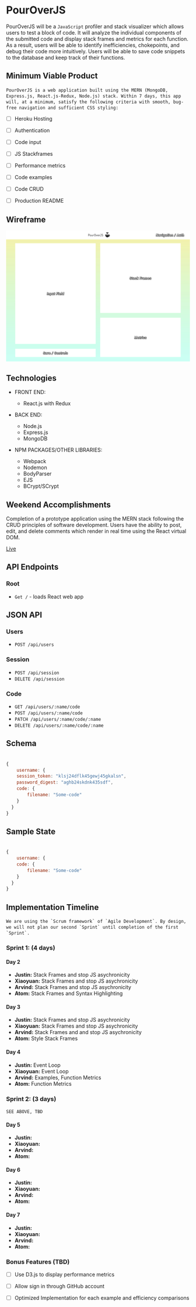 # PourOverJS

  PourOverJS will be a `JavaScript` profiler and stack visualizer which allows users to test a block of code. It will analyze the individual components of the submitted code and display stack frames and metrics for each function.
  As a result, users will be able to identify inefficiencies, chokepoints, and debug their code more intuitively. Users will be able to save code snippets to the database and keep track of their functions.

## Minimum Viable Product

	PourOverJS is a web application built using the MERN (MongoDB, Express.js, React.js-Redux, Node.js) stack. Within 7 days, this app will, at a minimum, satisfy the following criteria with smooth, bug-free navigation and sufficient CSS styling:

  - [ ] Heroku Hosting
  - [ ] Authentication
  - [ ] Code input
  - [ ] JS Stackframes
  - [ ] Performance metrics
  - [ ] Code examples
  - [ ] Code CRUD
  - [ ] Production README


## Wireframe
  ![Image](./Docs/PourOverJS-main-page.jpg)

## Technologies

- FRONT END:
	- React.js with Redux

- BACK END:
	- Node.js
	- Express.js  
	- MongoDB

- NPM PACKAGES/OTHER LIBRARIES:
  - Webpack
  - Nodemon
  - BodyParser
  - EJS
  - BCrypt/SCrypt

## Weekend Accomplishments

  Completion of a prototype application using the MERN stack following the CRUD principles of software development. Users have the ability to post, edit, and delete comments which render in real time using the React virtual DOM.

  [Live][crud_proto]

## API Endpoints

### Root

- `Get /` - loads React web app

## JSON API

### Users

- `POST /api/users`

### Session

- `POST /api/session`
- `DELETE /api/session`

### Code

- `GET /api/users/:name/code`
- `POST /api/users/:name/code`
- `PATCH /api/users/:name/code/:name`
- `DELETE /api/users/:name/code/:name`

## Schema

``` Javascript

{
	username: {
  	session_token: "klsj24dflk45gewj45gkalsn",
    password_digest: "aghb24skdnk435sdf",
    code: {
    	filename: "Some-code"
    }
  }
}
```

## Sample State

``` Javascript

{
	username: {
    code: {
    	filename: "Some-code"
    }
  }
}
```

## Implementation Timeline

	We are using the `Scrum framework` of `Agile Development`. By design, we will not plan our second `Sprint` until completion of the first `Sprint`.

### Sprint 1:  (4 days)

#### Day 2

  * **Justin:** Stack Frames and stop JS asychronicity
  * **Xiaoyuan:** Stack Frames and stop JS asychronicity
  * **Arvind:** Stack Frames and stop JS asychronicity
  * **Atom:** Stack Frames and Syntax Highlighting

#### Day 3

  * **Justin:** Stack Frames and stop JS asychronicity
  * **Xiaoyuan:** Stack Frames and stop JS asychronicity
  * **Arvind:** Stack Frames and and stop JS asychronicity
  * **Atom:** Style Stack Frames

#### Day 4

  * **Justin:** Event Loop
  * **Xiaoyuan:** Event Loop
  * **Arvind:** Examples, Function Metrics
  * **Atom:** Function Metrics

### Sprint 2:  (3 days)

	SEE ABOVE, TBD

#### Day 5

  * **Justin:**
  * **Xiaoyuan:**
  * **Arvind:**
  * **Atom:**

#### Day 6

  * **Justin:**
  * **Xiaoyuan:**
  * **Arvind:**
  * **Atom:**


#### Day 7

  * **Justin:**
  * **Xiaoyuan:**
  * **Arvind:**
  * **Atom:**

### Bonus Features (TBD)
- [ ] Use D3.js to display performance metrics
- [ ] Allow sign in through GitHub account
- [ ] Optimized Implementation for each example and efficiency comparisons


[crud_proto]: https://github.com/aravi3/MERN_CRUD_Application
